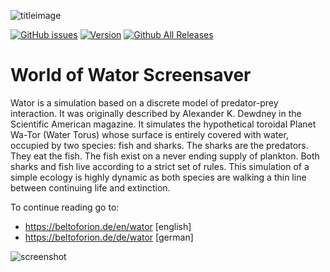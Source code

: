 ![titleimage](https://beltoforion.de/en/wator/images/title.png)

[![GitHub issues](https://img.shields.io/github/issues/beltoforion/Wator-Screensaver.svg?maxAge=360)](https://github.com/beltoforion/Wator-Screensaver/issues)
[![Version](https://img.shields.io/github/release/beltoforion/Wator-Screensaver.svg?maxAge=360)](https://github.com/beltoforion/Wator-Screensaver/releases/tag/v1.2)
[![Github All Releases](https://img.shields.io/github/downloads/beltoforion/Wator-Screensaver/total.svg)](https://github.com/beltoforion/Wator-Screensaver/releases/tag/v1.2)
# World of Wator Screensaver

Wator is a simulation based on a discrete model of predator-prey interaction. It was originally described by Alexander K. Dewdney in the Scientific American magazine. It simulates the hypothetical toroidal Planet Wa-Tor (Water Torus) whose surface is entirely covered with water, occupied by two species: fish and sharks. The sharks are the predators. They eat the fish. The fish exist on a never ending supply of plankton. Both sharks and fish live according to a strict set of rules. This simulation of a simple ecology is highly dynamic as both species are walking a thin line between continuing life and extinction. 

To continue reading go to: 
* https://beltoforion.de/en/wator [english]
* https://beltoforion.de/de/wator [german]

![screenshot](https://beltoforion.de/en/wator/images/wator.jpg)
